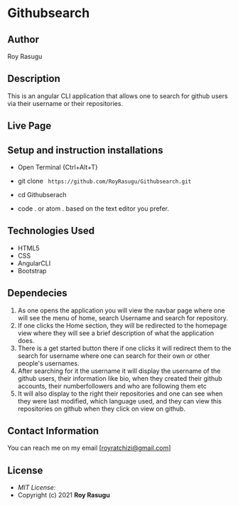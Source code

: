 # Githubsearch

## Author

Roy Rasugu

## Description

This is an angular CLI application that allows one to search for github users via their username or their repositories.

## Live Page



## Setup and instruction installations
* Open Terminal {Ctrl+Alt+T}

* git clone ``` https://github.com/RoyRasugu/Githubsearch.git```

* cd Githubserach

* code . or atom . based on the text editor you prefer.

## Technologies Used

* HTML5
* CSS
* AngularCLI
* Bootstrap

## Dependecies

1. As one opens the application you will view the navbar page where one will see the menu of home, search Username and search  for repository.
2. If one clicks the Home section, they will be redirected to the homepage view where they will see a brief description of what the application does.
3. There is a get started button there if one clicks it will redirect them to the search for username where one can search for their own or other people's usernames.
4. After searching for it the username it will display the username of the github users, their information like bio, when they created their github accounts, their numberfollowers and who are following them etc
5. It will also display to the right their repositories and one can see when they were last modified, which language used, and they can view this repositories on github when they click on view on github.

## Contact Information

You can reach me on my email [royratchizi@gmail.com]

## License
* *MIT License:*
* Copyright (c) 2021 **Roy Rasugu**